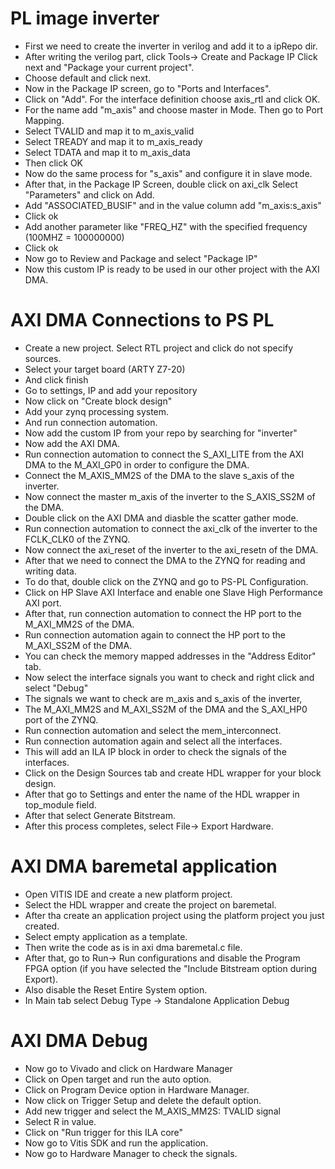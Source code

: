 # PL image inverter

- First we need to create the inverter in verilog and add it to a ipRepo dir. 
- After writing the verilog part, click Tools-> Create and Package IP Click next and "Package your current project". 
- Choose default and click next. 
- Now in the Package IP screen, go to "Ports and Interfaces". 
- Click on "Add". For the interface definition choose axis_rtl and click OK. 
- For the name add "m_axis" and choose master in Mode. Then go to Port Mapping. 
- Select TVALID and map it to m_axis_valid 
- Select TREADY and map it to m_axis_ready 
- Select TDATA and map it to m_axis_data 
- Then click OK 
- Now do the same process for "s_axis" and configure it in slave mode. 
- After that, in the Package IP Screen, double click on axi_clk Select "Parameters" and click on Add. 
- Add "ASSOCIATED_BUSIF" and in the value column add "m_axis:s_axis" 
- Click ok 
- Add another parameter like "FREQ_HZ" with the specified frequency (100MHZ = 100000000) 
- Click ok 
- Now go to Review and Package and select "Package IP" 
- Now this custom IP is ready to be used in our other project with the AXI DMA.

# AXI DMA Connections to PS PL

- Create a new project. Select RTL project and click do not specify sources.
- Select your target board (ARTY Z7-20)
- And click finish
- Go to settings, IP and add your repository
- Now click on "Create block design"
- Add your zynq processing system.
- And run connection automation.
- Now add the custom IP from your repo by searching for "inverter"
- Now add the AXI DMA.
- Run connection automation to connect the S_AXI_LITE from the AXI DMA to the M_AXI_GP0 in order to configure the DMA.
- Connect the M_AXIS_MM2S of the DMA to the slave s_axis of the inverter.
- Now connect the master m_axis of the inverter to the S_AXIS_SS2M of the DMA.
- Double click on the AXI DMA and diasble the scatter gather mode.
- Run connection automation to connect the axi_clk of the inverter to the FCLK_CLK0 of the ZYNQ.
- Now connect the axi_reset of the inverter to the axi_resetn of the DMA.
- After that we need to connect the DMA to the ZYNQ for reading and writing data.
- To do that, double click on the ZYNQ and go to PS-PL Configuration.
- Click on HP Slave AXI Interface and enable one Slave High Performance AXI port.
- After that, run connection automation to connect the HP port to the M_AXI_MM2S of the DMA.
- Run connection automation again to connect the HP port to the M_AXI_SS2M of the DMA.
- You can check the memory mapped addresses in the "Address Editor" tab.
- Now select the interface signals you want to check and right click and select "Debug"
- The signals we want to check are m_axis and s_axis of the inverter,
- The M_AXI_MM2S and M_AXI_SS2M of the DMA and the S_AXI_HP0 port of the ZYNQ.
- Run connection automation and select the mem_interconnect.
- Run connection automation again and select all the interfaces.
- This will add an ILA IP block in order to check the signals of the interfaces.
- Click on the Design Sources tab and create HDL wrapper for your block design.
- After that go to Settings and enter the name of the HDL wrapper in top_module field.
- After that select Generate Bitstream.
- After this process completes, select File-> Export Hardware.

# AXI DMA baremetal application

- Open VITIS IDE and create a new platform project.
- Select the HDL wrapper and create the project on baremetal.
- After tha create an application project using the platform project you just created.
- Select empty application as a template.
- Then write the code as is in axi dma baremetal.c file.
- After that, go to Run-> Run configurations and disable the Program FPGA option (if you have selected the "Include Bitstream option during Export).
- Also disable the Reset Entire System option. 
- In Main tab select Debug Type -> Standalone Application Debug 


# AXI DMA Debug

- Now go to Vivado and click on Hardware Manager
- Click on Open target and run the auto option.
- Click on Program Device option in Hardware Manager.
- Now click on Trigger Setup and delete the default option.
- Add new trigger and select the M_AXIS_MM2S: TVALID signal
- Select R in value.
- Click on "Run trigger for this ILA core"
- Now go to Vitis SDK and run the application.
- Now go to Hardware Manager to check the signals.
